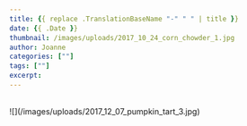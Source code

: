 ```yaml
---
title: {{ replace .TranslationBaseName "-" " " | title }}
date: {{ .Date }}
thumbnail: /images/uploads/2017_10_24_corn_chowder_1.jpg
author: Joanne
categories: [""]
tags: [""]
excerpt:
---
```



<br>
![](/images/uploads/2017_12_07_pumpkin_tart_3.jpg)
